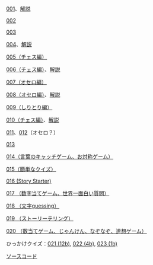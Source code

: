 [001](./001.md)、[解説](./001-description.md)

[002](./002.md)

[003](./003.md)

[004](./004.md)、[解説](./004-description.md)

[005（チェス編）](./005.md)

[006（チェス編）](./006.md)、[解説](./006-description.md)

[007（オセロ編）](./007.md)

[008（オセロ編）](./008.md)、[解説](./008-description.md)

[009（しりとり編）](./009.md)

[010（チェス編）](./010.md)、[解説](./010-description.md)

[011](./011.md)、[012](./012.md)（オセロ？）

[013](./013.md)

[014（言葉のキャッチゲーム、お対称ゲーム）](./014.md)

[015（簡単なクイズ）](./015.md)

[016 (Story Starter)](./016.md)

[017 （数字当てゲーム、世界一面白い質問）](./017.md)

[018 （文字guessing）](./018.md)

[019 （ストーリーテリング）](./019.md)

[020 （数当てゲーム、じゃんけん、なぞなぞ、連想ゲーム）](./020.md)

ひっかけクイズ：[021 (12b)](./021.md), [022 (4b)](./022.md), [023 (1b)](./023.md)

[ソースコード](https://github.com/fiveseven-lambda/gemma-shogi)
